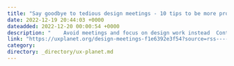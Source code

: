 ```yaml
---
title: "Say goodbye to tedious design meetings - 10 tips to be more productive"
date: 2022-12-19 20:44:03 +0000
dateadded: 2022-12-20 00:00:54 +0000
description: "    Avoid meetings and focus on design work instead  Continue reading on UX Planet »  "
link: "https://uxplanet.org/design-meetings-f1e6392e3f54?source=rss----819cc2aaeee0---4"
category:
directory: _directory/ux-planet.md
---
```

